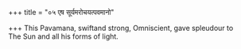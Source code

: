 +++
title = "०५ एष सूर्यमरोचयत्पवमानो"

+++
This Pavamana, swiftand strong, Omniscient, gave spleudour to  
     The Sun and all his forms of light.